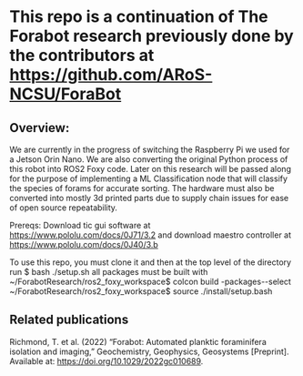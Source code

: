 # This repo is a continuation of The Forabot research previously done by the contributors at https://github.com/ARoS-NCSU/ForaBot
## Overview:
We are currently in the progress of switching the Raspberry Pi we used for a Jetson Orin Nano. We are also converting the original Python process of this robot into ROS2 Foxy code. Later on this research will be passed along for the purpose of implementing a ML Classification node that will classify the species of forams for accurate sorting. The hardware must also be converted into mostly 3d printed parts due to supply chain issues for ease of open source repeatability. 

Prereqs: Download tic gui software at https://www.pololu.com/docs/0J71/3.2 and download maestro controller at https://www.pololu.com/docs/0J40/3.b 

To use this repo, you must clone it and then at the top level of the directory run 
$ bash ./setup.sh 
all packages must be built with
~/ForabotResearch/ros2_foxy_workspace$ colcon build -packages--select <package names>
~/ForabotResearch/ros2_foxy_workspace$ source ./install/setup.bash



## Related publications
Richmond, T. et al. (2022) “Forabot: Automated planktic foraminifera isolation and imaging,” Geochemistry, Geophysics, Geosystems [Preprint]. Available at: https://doi.org/10.1029/2022gc010689. 
